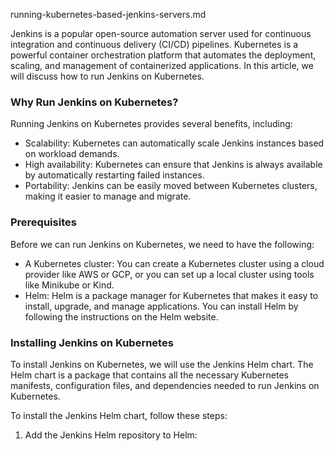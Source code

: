 running-kubernetes-based-jenkins-servers.md

Jenkins is a popular open-source automation server used for continuous integration and continuous delivery (CI/CD) pipelines. Kubernetes is a powerful container orchestration platform that automates the deployment, scaling, and management of containerized applications. In this article, we will discuss how to run Jenkins on Kubernetes.

### Why Run Jenkins on Kubernetes?

Running Jenkins on Kubernetes provides several benefits, including:

- Scalability: Kubernetes can automatically scale Jenkins instances based on workload demands.
- High availability: Kubernetes can ensure that Jenkins is always available by automatically restarting failed instances.
- Portability: Jenkins can be easily moved between Kubernetes clusters, making it easier to manage and migrate.

### Prerequisites

Before we can run Jenkins on Kubernetes, we need to have the following:

- A Kubernetes cluster: You can create a Kubernetes cluster using a cloud provider like AWS or GCP, or you can set up a local cluster using tools like Minikube or Kind.
- Helm: Helm is a package manager for Kubernetes that makes it easy to install, upgrade, and manage applications. You can install Helm by following the instructions on the Helm website.

### Installing Jenkins on Kubernetes

To install Jenkins on Kubernetes, we will use the Jenkins Helm chart. The Helm chart is a package that contains all the necessary Kubernetes manifests, configuration files, and dependencies needed to run Jenkins on Kubernetes.

To install the Jenkins Helm chart, follow these steps:

1. Add the Jenkins Helm repository to Helm:

   